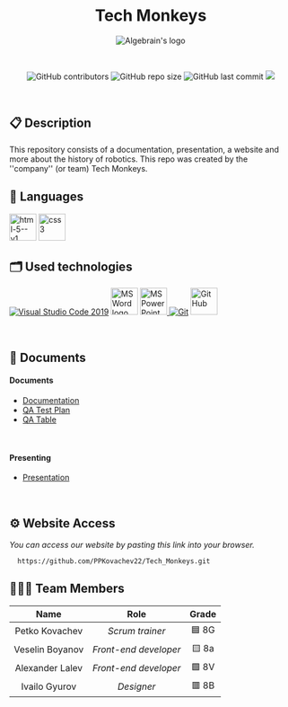 <h1 align="center">Tech Monkeys</h1>

<p align = "center">
  <img src="2223-9th-grade-sprint-math-games/logos/logo_white2.png" alt="Algebrain's logo">
</p>

<br>

<p align = "center">
  <img alt="GitHub contributors" src="https://img.shields.io/github/contributors/codingburgas/2223-9th-grade-sprint-math-games-algebrain?style=flat-square">
  <img alt="GitHub repo size" src="https://img.shields.io/github/repo-size/codingburgas/2223-9th-grade-sprint-math-games-algebrain?style=flat-square">
  <img alt="GitHub last commit" src="https://img.shields.io/github/last-commit/codingburgas/2223-9th-grade-sprint-math-games-algebrain?style=flat-square">
  <img src="https://img.shields.io/github/languages/count/codingburgas/2223-9th-grade-sprint-math-games-algebrain?style=flat-square">
</p> 

## 📋 Description
This repository consists of a documentation, presentation, a website and more about the history of robotics. This repo was created by the ''company'' (or team) Tech Monkeys.

## 🚀 Languages
<p align="left">
  <img width="48" height="48" src="https://img.icons8.com/color/48/html-5--v1.png" alt="html-5--v1"/>
  <img width="48" height="48" src="https://img.icons8.com/color/48/css3.png" alt="css3"/>
</p>

## 🗂 Used technologies
<p align="left">
  <a href="https://code.visualstudio.com/"><img src="https://img.icons8.com/color/48/null/visual-studio-code-2019.png" alt="Visual Studio Code 2019"/></a>
  <a href="https://www.microsoft.com/en-ww/microsoft-365/word"><img src="https://img.icons8.com/fluency/48/000000/microsoft-word-2019.png" alt="MS Word logo" width=48px /></a>
  <a href="https://www.microsoft.com/en-us/microsoft-365/powerpoint"><img src="https://img.icons8.com/fluency/48/000000/microsoft-powerpoint-2019.png" alt="MS PowerPoint logo" width=48px />
  <a href="https://git-scm.com/"><img src="https://img.icons8.com/color/48/000000/git.png" alt="Git"/></a>
  <a href="https://git-scm.com/"><img src="https://cdn-icons-png.flaticon.com/512/25/25231.png" alt="GitHub" heigh=48px width=48px/></a>
</p> 

## 📝 Documents
 
<h4>Documents</h4>
  <ul>
    <li><a href="2223-9th-grade-sprint-math-games/Documents/Documentation/Documentation.docx">Documentation</a></li>
    <li><a href="2223-9th-grade-sprint-math-games/Documents/QA/QA TEST PLAN.docx">QA Test Plan</a></li>
    <li><a href="2223-9th-grade-sprint-math-games/Documents/QA/QA tests.xlsx">QA Table</a></li>
  </ul> 
<h4>Presenting</h4>
  <ul>    
    <li><a href="">Presentation</a></li>
  </ul> 
 
## ⚙ Website Access

*You can access our website by pasting this link into your browser.*
```
  https://github.com/PPKovachev22/Tech_Monkeys.git
```

## 👨🏻‍💻 Team Members

| **Name** | **Role** | **Grade** |
| :---:   | :---: | :---: |
| Petko Kovachev | *Scrum trainer* | 🟦 8G |
| Veselin Boyanov | *Front-end developer*  | 🟨 8a |
| Alexander Lalev | *Front-end developer*  | 🟩 8V |
| Ivailo Gyurov |  *Designer*  | 🟥 8B |
